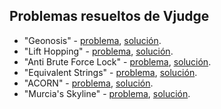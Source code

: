 ## Problemas resueltos de Vjudge

- "Geonosis" - [problema](https://vjudge.net/problem/UVA-13211), [solución](https://vjudge.net).
- "Lift Hopping" - [problema](https://vjudge.net/problem/UVA-10801), [solución](https://vjudge.net).
- "Anti Brute Force Lock" - [problema](https://vjudge.net/problem/UVA-1235), [solución](https://vjudge.net).
- "Equivalent Strings" - [problema](https://vjudge.net/problem/CodeForces-559B), [solución](https://vjudge.net).
- "ACORN" - [problema](https://vjudge.net/problem/UVA-1231), [solución](https://vjudge.net).
- "Murcia's Skyline" - [problema](https://vjudge.net/problem/UVA-11790), [solución](https://vjudge.net).
